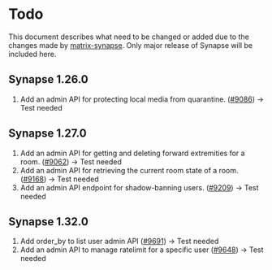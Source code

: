 # Todo
This document describes what need to be changed or added due to the changes made by [matrix-synapse](https://github.com/matrix-org/synapse/releases). Only major release of Synapse will be included here.
## Synapse 1.26.0
1. Add an admin API for protecting local media from quarantine. ([#9086](https://github.com/matrix-org/synapse/pull/9086)) -> Test needed
## Synapse 1.27.0
1. Add an admin API for getting and deleting forward extremities for a room. ([#9062](https://github.com/matrix-org/synapse/pull/9062)) -> Test needed
2. Add an admin API for retrieving the current room state of a room. ([#9168](https://github.com/matrix-org/synapse/pull/9168)) -> Test needed
3. Add an admin API endpoint for shadow-banning users. ([#9209](https://github.com/matrix-org/synapse/pull/9209)) -> Test needed
## Synapse 1.32.0
1. Add order_by to list user admin API ([#9691](https://github.com/matrix-org/synapse/pull/9691)) -> Test needed
2. Add an admin API to manage ratelimit for a specific user ([#9648](https://github.com/matrix-org/synapse/pull/9648)) -> Test needed
